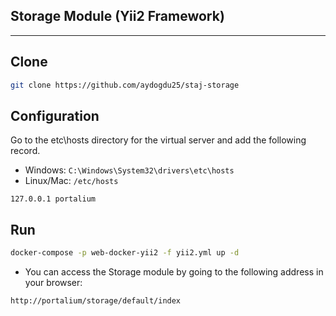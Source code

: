 ## Storage Module (Yii2 Framework)

---
## Clone
```bash
git clone https://github.com/aydogdu25/staj-storage
```
## Configuration
Go to the etc\hosts directory for the virtual server and add the following record.
- Windows: ``C:\Windows\System32\drivers\etc\hosts``
- Linux/Mac: ``/etc/hosts``
```
127.0.0.1 portalium
```
## Run
```bash
docker-compose -p web-docker-yii2 -f yii2.yml up -d
```
- You can access the Storage module by going to the following address in your browser:
```http 
http://portalium/storage/default/index
```
